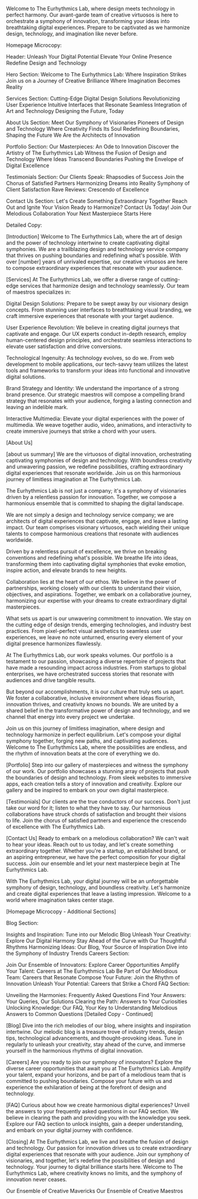 Welcome to The Eurhythmics Lab, where design meets technology in perfect harmony. Our avant-garde team of creative virtuosos is here to orchestrate a symphony of innovation, transforming your ideas into breathtaking digital experiences. Prepare to be captivated as we harmonize design, technology, and imagination like never before.

Homepage Microcopy:

Header:
Unleash Your Digital Potential
Elevate Your Online Presence
Redefine Design and Technology

Hero Section:
Welcome to The Eurhythmics Lab: Where Inspiration Strikes
Join us on a Journey of Creative Brilliance
Where Imagination Becomes Reality

Services Section:
Cutting-Edge Digital Design Solutions
Revolutionizing User Experience
Intuitive Interfaces that Resonate
Seamless Integration of Art and Technology
Designing the Future, Today

About Us Section:
Meet Our Symphony of Visionaries
Pioneers of Design and Technology
Where Creativity Finds Its Soul
Redefining Boundaries, Shaping the Future
We Are the Architects of Innovation

Portfolio Section:
Our Masterpieces: An Ode to Innovation
Discover the Artistry of The Eurhythmics Lab
Witness the Fusion of Design and Technology
Where Ideas Transcend Boundaries
Pushing the Envelope of Digital Excellence

Testimonials Section:
Our Clients Speak: Rhapsodies of Success
Join the Chorus of Satisfied Partners
Harmonizing Dreams into Reality
Symphony of Client Satisfaction
Rave Reviews: Crescendo of Excellence

Contact Us Section:
Let's Create Something Extraordinary Together
Reach Out and Ignite Your Vision
Ready to Harmonize? Contact Us Today!
Join Our Melodious Collaboration
Your Next Masterpiece Starts Here

Detailed Copy:

[Introduction]
Welcome to The Eurhythmics Lab, where the art of design and the power of technology intertwine to create captivating digital symphonies. We are a trailblazing design and technology service company that thrives on pushing boundaries and redefining what's possible. With over [number] years of unrivaled expertise, our creative virtuosos are here to compose extraordinary experiences that resonate with your audience.

[Services]
At The Eurhythmics Lab, we offer a diverse range of cutting-edge services that harmonize design and technology seamlessly. Our team of maestros specializes in:

Digital Design Solutions: Prepare to be swept away by our visionary design concepts. From stunning user interfaces to breathtaking visual branding, we craft immersive experiences that resonate with your target audience.

User Experience Revolution: We believe in creating digital journeys that captivate and engage. Our UX experts conduct in-depth research, employ human-centered design principles, and orchestrate seamless interactions to elevate user satisfaction and drive conversions.

Technological Ingenuity: As technology evolves, so do we. From web development to mobile applications, our tech-savvy team utilizes the latest tools and frameworks to transform your ideas into functional and innovative digital solutions.

Brand Strategy and Identity: We understand the importance of a strong brand presence. Our strategic maestros will compose a compelling brand strategy that resonates with your audience, forging a lasting connection and leaving an indelible mark.

Interactive Multimedia: Elevate your digital experiences with the power of multimedia. We weave together audio, video, animations, and interactivity to create immersive journeys that strike a chord with your users.

[About Us]

[about us summary]
We are the virtuosos of digital innovation, orchestrating captivating symphonies of design and technology. With boundless creativity and unwavering passion, we redefine possibilities, crafting extraordinary digital experiences that resonate worldwide. Join us on this harmonious journey of limitless imagination at The Eurhythmics Lab.


The Eurhythmics Lab is not just a company; it's a symphony of visionaries driven by a relentless passion for innovation. Together, we compose a harmonious ensemble that is committed to shaping the digital landscape.

We are not simply a design and technology service company; we are architects of digital experiences that captivate, engage, and leave a lasting impact. Our team comprises visionary virtuosos, each wielding their unique talents to compose harmonious creations that resonate with audiences worldwide.

Driven by a relentless pursuit of excellence, we thrive on breaking conventions and redefining what's possible. We breathe life into ideas, transforming them into captivating digital symphonies that evoke emotion, inspire action, and elevate brands to new heights.

Collaboration lies at the heart of our ethos. We believe in the power of partnerships, working closely with our clients to understand their vision, objectives, and aspirations. Together, we embark on a collaborative journey, harmonizing our expertise with your dreams to create extraordinary digital masterpieces.

What sets us apart is our unwavering commitment to innovation. We stay on the cutting edge of design trends, emerging technologies, and industry best practices. From pixel-perfect visual aesthetics to seamless user experiences, we leave no note unturned, ensuring every element of your digital presence harmonizes flawlessly.

At The Eurhythmics Lab, our work speaks volumes. Our portfolio is a testament to our passion, showcasing a diverse repertoire of projects that have made a resounding impact across industries. From startups to global enterprises, we have orchestrated success stories that resonate with audiences and drive tangible results.

But beyond our accomplishments, it is our culture that truly sets us apart. We foster a collaborative, inclusive environment where ideas flourish, innovation thrives, and creativity knows no bounds. We are united by a shared belief in the transformative power of design and technology, and we channel that energy into every project we undertake.

Join us on this journey of limitless imagination, where design and technology harmonize in perfect equilibrium. Let's compose your digital symphony together, forging new paths, and captivating audiences. Welcome to The Eurhythmics Lab, where the possibilities are endless, and the rhythm of innovation beats at the core of everything we do.

[Portfolio]
Step into our gallery of masterpieces and witness the symphony of our work. Our portfolio showcases a stunning array of projects that push the boundaries of design and technology. From sleek websites to immersive apps, each creation tells a story of innovation and creativity. Explore our gallery and be inspired to embark on your own digital masterpiece.

[Testimonials]
Our clients are the true conductors of our success. Don't just take our word for it; listen to what they have to say. Our harmonious collaborations have struck chords of satisfaction and brought their visions to life. Join the chorus of satisfied partners and experience the crescendo of excellence with The Eurhythmics Lab.

[Contact Us]
Ready to embark on a melodious collaboration? We can't wait to hear your ideas. Reach out to us today, and let's create something extraordinary together. Whether you're a startup, an established brand, or an aspiring entrepreneur, we have the perfect composition for your digital success. Join our ensemble and let your next masterpiece begin at The Eurhythmics Lab.

With The Eurhythmics Lab, your digital journey will be an unforgettable symphony of design, technology, and boundless creativity. Let's harmonize and create digital experiences that leave a lasting impression. Welcome to a world where imagination takes center stage.


[Homepage Microcopy - Additional Sections]

Blog Section:

Insights and Inspiration: Tune into our Melodic Blog
Unleash Your Creativity: Explore Our Digital Harmony
Stay Ahead of the Curve with Our Thoughtful Rhythms
Harmonizing Ideas: Our Blog, Your Source of Inspiration
Dive into the Symphony of Industry Trends
Careers Section:

Join Our Ensemble of Innovators: Explore Career Opportunities
Amplify Your Talent: Careers at The Eurhythmics Lab
Be Part of Our Melodious Team: Careers that Resonate
Compose Your Future: Join the Rhythm of Innovation
Unleash Your Potential: Careers that Strike a Chord
FAQ Section:

Unveiling the Harmonies: Frequently Asked Questions
Find Your Answers: Your Queries, Our Solutions
Clearing the Path: Answers to Your Curiosities
Unlocking Knowledge: Our FAQ, Your Key to Understanding
Melodious Answers to Common Questions
[Detailed Copy - Continued]

[Blog]
Dive into the rich melodies of our blog, where insights and inspiration intertwine. Our melodic blog is a treasure trove of industry trends, design tips, technological advancements, and thought-provoking ideas. Tune in regularly to unleash your creativity, stay ahead of the curve, and immerse yourself in the harmonious rhythms of digital innovation.

[Careers]
Are you ready to join our symphony of innovators? Explore the diverse career opportunities that await you at The Eurhythmics Lab. Amplify your talent, expand your horizons, and be part of a melodious team that is committed to pushing boundaries. Compose your future with us and experience the exhilaration of being at the forefront of design and technology.

[FAQ]
Curious about how we create harmonious digital experiences? Unveil the answers to your frequently asked questions in our FAQ section. We believe in clearing the path and providing you with the knowledge you seek. Explore our FAQ section to unlock insights, gain a deeper understanding, and embark on your digital journey with confidence.

[Closing]
At The Eurhythmics Lab, we live and breathe the fusion of design and technology. Our passion for innovation drives us to create extraordinary digital experiences that resonate with your audience. Join our symphony of visionaries, and together, let's redefine the possibilities of design and technology. Your journey to digital brilliance starts here. Welcome to The Eurhythmics Lab, where creativity knows no limits, and the symphony of innovation never ceases.

Our Ensemble of Creative Mavericks
Our Ensemble of Creative Maestros